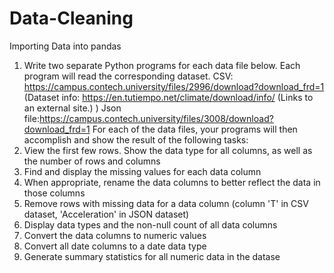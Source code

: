 # Data-Cleaning
Importing Data into pandas
1. Write two separate Python programs for each data file below. Each program will read
the corresponding dataset.
CSV: https://campus.contech.university/files/2996/download?download_frd=1
(Dataset info: https://en.tutiempo.net/climate/download/info/
(Links to an external site.)
)
Json file:https://campus.contech.university/files/3008/download?download_frd=1
For each of the data files, your programs will then accomplish and show the result of the
following tasks:
1. View the first few rows. Show the data type for all columns, as well as the
number of rows and columns
2. Find and display the missing values for each data column
3. When appropriate, rename the data columns to better reflect the data in those
columns
4. Remove rows with missing data for a data column (column 'T' in CSV dataset,
'Acceleration' in JSON dataset)
5. Display data types and the non-null count of all data columns
6. Convert the data columns to numeric values
7. Convert all date columns to a date data type
8. Generate summary statistics for all numeric data in the datase
